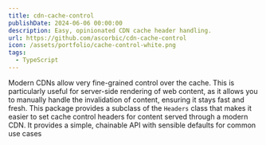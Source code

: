 ```yaml
---
title: cdn-cache-control
publishDate: 2024-06-06 00:00:00
description: Easy, opinionated CDN cache header handling.
url: https://github.com/ascorbic/cdn-cache-control
icon: /assets/portfolio/cache-control-white.png
tags:
  - TypeScript
---
```


Modern CDNs allow very fine-grained control over the cache. This is particularly
useful for server-side rendering of web content, as it allows you to manually
handle the invalidation of content, ensuring it stays fast and fresh. This
package provides a subclass of the `Headers` class that makes it easier to set
cache control headers for content served through a modern CDN. It provides a
simple, chainable API with sensible defaults for common use cases

